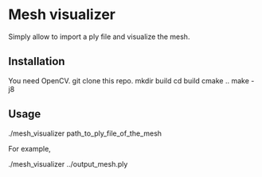 # Mesh visualizer

Simply allow to import a ply file and visualize the mesh.

## Installation
You need OpenCV.
git clone this repo.
mkdir build
cd build
cmake ..
make -j8

## Usage
./mesh_visualizer path_to_ply_file_of_the_mesh

For example, 

./mesh_visualizer ../output_mesh.ply


